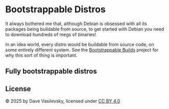 # Bootstrappable Distros

It always bothered me that, although Debian is obsessed with all its packages being buildable from source, to get started with Debian you need to download hundreds of megs of binaries!

In an idea world, every distro would be buildable from source code, on some entirely different system. See the [Bootstrappable Builds](https://bootstrappable.org/) project for why this sort of thing is important.

## Fully bootstrappable distros

## License

© 2025 by Dave Vasilevsky, licensed under [CC BY 4.0](https://creativecommons.org/licenses/by/4.0/)
